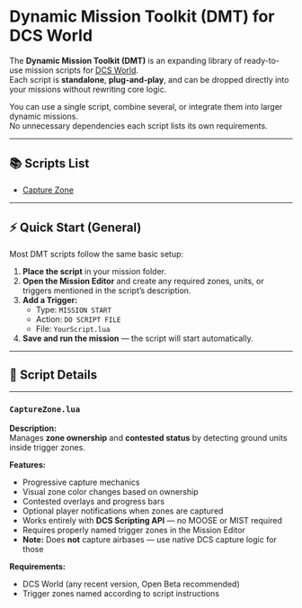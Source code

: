 # Dynamic Mission Toolkit (DMT) for DCS World

The **Dynamic Mission Toolkit (DMT)** is an expanding library of ready-to-use mission scripts for [DCS World](https://www.digitalcombatsimulator.com/).  
Each script is **standalone**, **plug-and-play**, and can be dropped directly into your missions without rewriting core logic.  

You can use a single script, combine several, or integrate them into larger dynamic missions.  
No unnecessary dependencies each script lists its own requirements.

---

## 📚 Scripts List

- [Capture Zone](#capturezonelua)

---

## ⚡ Quick Start (General)

Most DMT scripts follow the same basic setup:

1. **Place the script** in your mission folder.
2. **Open the Mission Editor** and create any required zones, units, or triggers mentioned in the script’s description.
3. **Add a Trigger:**
   - Type: `MISSION START`
   - Action: `DO SCRIPT FILE`
   - File: `YourScript.lua`
4. **Save and run the mission** — the script will start automatically.

---

## 📜 Script Details

---

### `CaptureZone.lua`

**Description:**  
Manages **zone ownership** and **contested status** by detecting ground units inside trigger zones.  

**Features:**
- Progressive capture mechanics
- Visual zone color changes based on ownership
- Contested overlays and progress bars
- Optional player notifications when zones are captured
- Works entirely with **DCS Scripting API** — no MOOSE or MIST required
- Requires properly named trigger zones in the Mission Editor
- **Note:** Does **not** capture airbases — use native DCS capture logic for those

**Requirements:**
- DCS World (any recent version, Open Beta recommended)
- Trigger zones named according to script instructions
